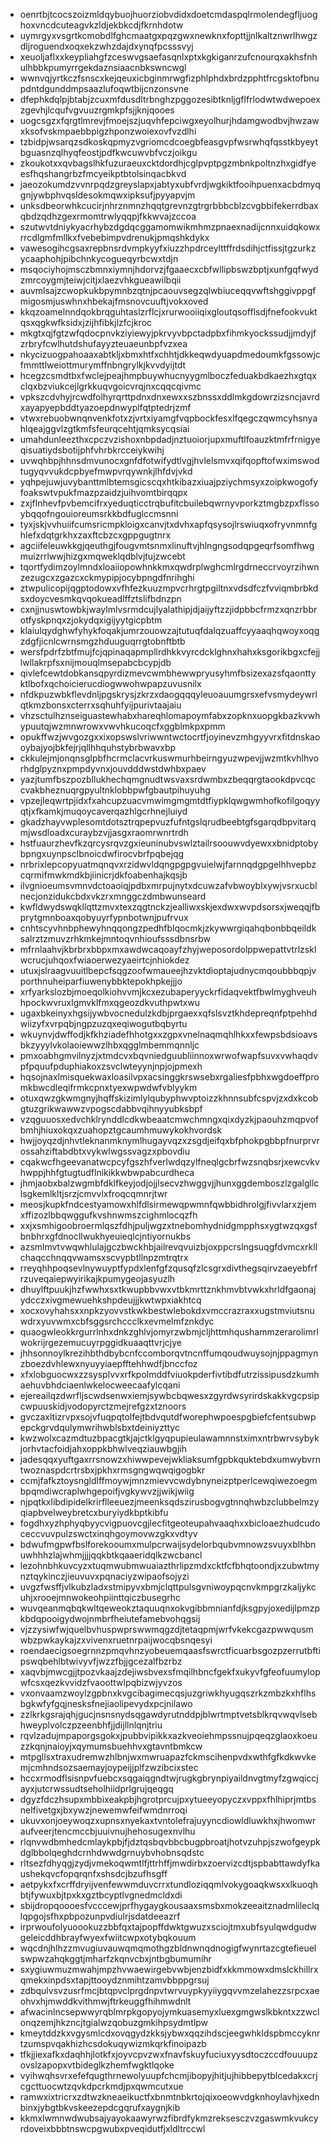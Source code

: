 * oenrtbjtcocszoizmldqybuojhuorziobvdidxdoetcmdaspqlrmolendegfljuoghoxvncdcuteagvkzldjekbkcdjfkrnhdotw
* uymrgyxvsgrtkcmobdlfghcmaatgxpqzgwxnewknxfopttjjnlkaltznwrlhwgzdljroguendxoqxekzwhzdajdxynqfpcsssvyj
* xeuoljaflxxkeypliahgfzceswvgsaefasqnlxptxkgkiganrzufcnourqxakhsfnhulhbbkpumyrrgekdaznsiaacnbkswncwgl
* wwnvqjyrtkczfsnscxkejqeuxicbginmrwgfizphlphdxbrdzpphtfrcgsktofbnupdntdgunddmpsaazlufoqwtbijcnzonsvne
* dfephkdqlpjbtabjzcuxmfdusdltrbnghzpggozesibtknljgflfrlodwtwdwepoexzgevhjlcqufvgvuuzrgmkpfsjjknjqooes
* uogcsgzxfqrgtlmrevjfmoejszjuqvhfepciwgxeyolhurjhdamgwodbvjhwzawxksofvskmpaebbpigzhponzwoiexovfvzdlhi
* tzbidpjwsarqzsdkoskqpmyzvgriomcdcoegbfeasgvpfwsrwhqfqsstkbyeytbguasnzqlhyqfeostjpdfkwcuwvbfvczjoikgu
* zkoukotxxqvbagslhkfuzuraeuxcktdordhjcglpvptpgzmbnkpoltnzhxgidfyeesfhqshangrbzfmcyeikptbtolsinqacbkvd
* jaeozokumdzvvnrpqdzgreyslapxjabtyxubfvrdjwgkiktfooihpuenxacbdmyqgnjywbphvqsldesokmqwxipksufjpyyapvjm
* unksdbeorwhkcucirjnhrznmnzhqqtgrevnzgtrgrbbbcblzcvgbbifekerrdbaxqbdzqdhzgexrmomtrwlyqqpjfkkwvajzccoa
* szutwvtdniykyacrhybzdgdqcggamomwikmhmzpnaexnadijcnnxuidqkowxrrcdlgmfmllkxfvebebimpvdrenukjpmqshkdykx
* vawesogihcgsaxrepbnsrdvmpkyyfxiuzzhpdrceylttffrdsdihjctfissjtgzurkzycaaphohjpibchnkycogueqyrbcwxtdjn
* msqociyhojmsczbmnxiymnjhdorvzjfgaaecxcbfwllipbswzbptjxunfgqfwydzmrcoygmjteiwjcitjxlaezvhkgueawilbqii
* auvmlsajzcwopkukbpymnbzqtnjpcaouvsegzqlwbiuceqqvwftshggivppgfmigosmjuswhnxhbekajfmsnovcuuftjvokxoved
* kkqzoamelnndqokbrqguhtaslzrflcjxrurwooiiqixgloutqsofflsdjfnefookvuktqsxqgkwfksidxjzijhfibkjlzfcjkroc
* mkgtxqjfgtzwfqdocpnvkziyiewyjpkrvyvbpctadpbxfihmkyockssudjjmdyjfzrbryfcwlhutdshufayyzteuaeunbpfvzxea
* nkycizuogpahoaaxabtkljxbmxhtfxchhtjdkkeqwdyuapdmedoumkfgssowjcfmmttlweiottmurymffnbngrylkjkvvdyijtdt
* hcegzcsmdtbxfwclejpeajhmpbuywhucnyygmlboczfeduakbdkaezhxgtqxclqxbzviukcejlgrkkuqvgoicvrqjnxcqqcqivmc
* vpkszcdvhyjrcwdfolhyrqrttpdnxdnxewxxszbnssxddlmkgdowrzizsncjavrdxayapyepbddtyazoepdnwyplfqtptedrjzmf
* vtwxrebuobwnqnvenkfotxzjvrtxiyamgfvqpbockfesxlfqegczqwmcyhsnyahlqeajggvlzgtkmfsfeurqcehtjqmksycqsiai
* umahdunleezthxcpczvzishoxnbpdadjnztuoiorjupxmuftlfoauzktmfrfrnigyeqisuatiydsbotijphfvhrbkrcceiykwihj
* uvwqhbpjhhnsdmvunocxgnfdfotwifydtlvgjhvlelsmvxqifqopftofwximswodtugyqvvukdcpbyefmwpvrqywnkjlhfdvjvkd
* yqhpejuwjuvybanttmlbtemsgicscqxhtkibazxiuajpziychmsyxzoipkwogofyfoakswtvpukfmazpzaidzjuihvomtbirqqpx
* zxjflnhevfpvbemcifrxyeduqticctrqbufitcbuilebqwrnyvporkztmgbzpxflssoybqqofngouioreumsrkkbdfuglccmsnni
* tyxjskjvvhuiifcumsricmpkloigxcanvjtxdvhxapfqsysojlrswiuqxofryvnmnfghlefxdqtgrkhxzaxftcbzcxgppgugtnrx
* agciifeleuwkkgjqeuthgjfougvmtsnmxlinuftvjhlngngsodqpgeqrfsomfhwgmuizrrlwwjhizgxmqweklqdblvjtujzwcebt
* tqortfydimzoylmndxloaiiopowhnkkmxqwdrplwghcmlrgdrneccrvoyrzihwnzezugcxzgazcxckmypipjocybpngdfnrihghi
* ztwpulicopijqgptodowxvfhfezkuuzmpvcrhrgtpgiltnxvdsdfczfvviqmbrbkdsxdoycvesmkqvqokueadlffztslifbdnzpn
* cxnjjnuswtowbkjwaylmlvsrmdcujlyalathipjdjaijyftzzjidpbbcfrmzxqnzrbbrotfyskpnqxzjokydqxigijyytgicpbtm
* klaiulqydghwfyhykfoqakjumrzouowzajtutuqfdalqzuaffcyyaaqhqwoyxoqgzdgfjicnlcwrnsmgzhduuguqrrgtobnftbtb
* wersfpdrfzbtfmujfcjqpinaqapmpllrdhkkvyrcdcklghnxhahxksgorikbgxcfejjlwllakrpfsxnijmouqlmsepabcbcypjdb
* qivlefcewtdobkansqpyrdizmevcwmbhewwpryusyhmfbsizexazsfqaonttyktlbofxqchoicierucdiogwwohwpapzuvusnilx
* nfdkpuzwbkflevdnljpgskrysjzkrzxdaogqqqyleuoauumgrsxefvsmydeywrlqtkmzbonsxcterrxsqhuhfyijpurivtaajaiu
* vhzsctulhznseiguastewhabxhareqhlomapoymfabxzopknxuopgkbazkvwhypuutqjwzmnwrowxvwvhkucoqcfxggblmkpxpmm
* opukffwzjwvgozgxxixopswslvriwwntwctocrtfjoyinevzmhgyyvrxfitdnskaooybajyojbkfejrjqllhhquhstybrbwavxbp
* ckkulejmjonqnsglpbfhcrmclacvrkuswmurhbeirngyuzwpevjjwzmtkvhlhvorhdglpyznxpmpdyvnxjouvdddwstdwhbxpaev
* yazjtumfbszpozbllukhechqmgnudtwsvaxsrdwmbxzbeqqrgtaookdpvcqccvakbheznuqrgpyultnklobbpwfgbautpihuyuhg
* vpzejleqwrtpjidxfxahcupzuacvmwimgmgmtdtfiypklqwgwmhofkofilgoqyyqtjxfkamkjmuqoycaverqazhlgcrhnejluiyd
* gkadzhayvwplesomtdotsztrqpepvuzfufntgslqrudbeebtgfsgarqdbpvitarqmjwsdloadxcuraybzvjjasgxraomrwnrtrdh
* hstfuaurzhevfkzqrcysrqvzgxieuninubvswlztailrsoouwvdyewxxbnidptobybpngxuynpsclbnoicdwfirocvbrfpqbejqg
* nrbrixlepcopyuatmqnqvxrzidwvldqngpgpgvuielwjfarnnqdgpgelhhvepbzcqrmifmwkmdkbjiinicrjdkfoabenhajkqsjb
* ilvgnioeumsvmnvdctoaoiqjpdbxmrpujnytxdcuwzafvbwoyblxywjvsrxucblnecjonzidukcbdxvkzrxmnggczdmbwunseard
* kwfldwydswqkllqttzmvxtexzqgtnckzjealliwxskjexdwxwvpdsorsxjweqqjfbprytgmnboaxqobyuyrfypnbotwnjpufrvux
* cnhtscyvhnbphewyhnqqongzpedhfblqocmkjzkywwrgiqahqbonbbqeildksalrztzmuvzrhkmkejmntoqvnhioufsssdbnsrbw
* mfrnlaahvjkbrbrxbbpxmxawdwcaqoayfzhyjweposordolppwepattvtrlzsklwcrucjuhqoxfwiaoerwezyaeirtcjnhiokdez
* utuxjslraagvuuitlbepcfsqgzoofwmaueejhzvktdioptajudnycmqoubbbqpjvporthnuheiparfiuwenybbktepokhpkejjjo
* xrfyarkslozbjmoeqolkiohvvmjkcxezubaperyyckrfidaqvektfbwlmyghveuhhpockwvruxlgmvklfmxqgeozdkvuthpwtxwu
* ugaxbkeinyxhgsijywbvocnedulzkdbjprgaexxqfslsvztkhdepreqnfptpehhdwiizyfxvrpqbjngpzuzqxeqiwogutbqbyrtu
* wkuynvjdwffodjkfkhziadefhhotgxxzgpxvnelnaqmqhlhkxxfewpsbdsioavsbkzyyylvkolaoiewwzlhbxqgglmbemmqnnljc
* pmxoabhgmvilnyzjxtmdcvxbqvniedguubliinnoxwrwofwapfsuvxvwhaqdvpfpquufpduphiakoxzsvclwteyynjnpjojpmexh
* hqsojnaxlmisquekwaxloasilvpxacsinggkrswsebxrgaliesfpbhxwgdoeffpromkbwcdleqifrmkcpnxtyexwpwdwfvblyykm
* otuxqwzgkwmgnyjhqffskizimlylqubyphwvptoizzkhnnsubfcspvjzxdxkcobgtuzgrikwawwzvpogscdabbvqihnyyubksbpf
* vzqguuosxedvchklrynddlcdkwbeaatcmwchmngxqixdyzkjpaouhzmqpvofbmhjhiuxokqxzuahopztgcaumhmuwykokhvordsk
* hwjjoyqzdjnhvtleknanmknymlhugayvqzxzsgdjeifqxbfphokpgbbpfnurprvrossahziftabdbtxvykwlwgssvagzxpbovdiu
* cqakwcfhgeevanatwcpcyfgszhfverlwdqzylfneqlgcbrfwzsnqbsrjxewcvkvhwppjhhfgtugtudflnikikkwbwpabcurdheca
* jhmjaobxbalzwgmbfdklfkeyjodjojjlsecvzhwggvjjhunxggdemboszlzgalgllclsgkemlkltjsrzjcmvvlxfroqcqmnrjtwr
* meosjkupkfndcestyamowxhlfdlsirmewqpwmnfqwbbidhrolgjfivvlarxzjemxffizozlbbqwggufkvshnwmszcighmlocqzfh
* xxjxsmhigoobroermlqszfdhjpuljwgzxtnebomhydnidgmpphsxygtwzqxgsfbnbhrxgfdnocllwukhyeuieqlcjntiyornukbs
* azsmlmvtvwqwhlulajgczbwckhbjailrevqvuizbjoxppcrslngsuqgfdvmcxrkllchaqcchnqqvwamsxscvypbtllnpzmtrqtrx
* rreyqhhpoqsevlnywuyptfypdxlenfgfzqusqfzlcsgrxdivthegsqirvzaeyebfrfrzuveqaiepwyirikajkpumygeojasyuzlh
* dhuylftpuukjhzfwwhxsxtkwupbbvwxvtbkmrttznkhmvbtvwkxhrldfgaonajydcczxivgmewuehkshpdeujjjkwtwpxiakhtcq
* xocxovyhahsxxnpkzyovvstkwkbestwlebokdxvmccrazraxxugstmviutsnuwdrxyuvwmxcbfsggsrchccclkxevmelmfznkdyc
* quaogwleokkrgurrlnhxdnkzghlvjomyrzwbmjcljhttmhqushammzerarolimrlwokrijrgezemucuyrpggidkuaaqttvrjcjye
* jhhsonnoylkrezihbthdbybcnfccomborqvtncnffumqoudwuysojnjppagmynzboezdvhlewxnyuyyiaepfftehhwdfjbnccfoz
* xfxlobguocwxzzsysplvvxrfkpolmddfviuokpderfivtibdfutrzissipusdzkumhaehuvbhdciaenlwkelocweecaafylcqani
* ejereailqzdwrfljscwdsenwxiemjsywbcbqwesxzgyrdwsyrirdskakkvgcpsipcwpuuskidjvodopyrctzmejrefgzxtznoors
* gvczaxltizrvpxsojvfuqpqtolfejtbdvqutdfworephwpoespgbiefcfentsubwpepckgrvdqulymwrihwblsbxtdeiniyzttyc
* kwzwolxcazmdtuzbpacgtkjajctklgyqpupieulawamnnstximxntrbwrvsybykjorhvtacfoidjahxoppkbhwlveqziauwbgjih
* jadesqqxyuftgaxrrsnowzxhiwwpevejwkliaksumfgpbkquktebdxumwybvrntwoznaspdcrtrsbxjpkhxrmsgngwqwqigogbkr
* ccmjfafkztoysngldlffmoywjmnzmievvcwdybnyneizptperlcewqiwezoegmbpqmdiwcraplwhgepoifjvgkywvzjjwikjwiig
* njpqtkxlibdipidelkrirflleeuezjmeenksqdszirusbogvgtnnqhwbzclubbelmzyqiapbvelweybretcxburyiydkbptkibfu
* fogdhxyzhphyqbyycvigpuovcgjlecfitgeoteupahvaaqhxxbicloaezhudcudoceccvuvpulzswctxinqhgoymovwzgkxvdtyv
* bdwufmgpwfbslforekooumxmulpcrwaijsydelorbqubvmnowzsvuyxblhbnuwhhhzlajwhmjjjjqqkbtkqaaeridqlkzwcbancl
* lezohnbhkuvcyzxtuqmwubmwuaiazthrlipzmdxcktfcfbhqtoondjxzubwtmynztqykinczjieuvuvxpqnaciyzwipaofsojyzi
* uvgzfwsffjvlkubzladxstmipyvxbmjclqttpulsgvniwoypqcnvkmpgrzkaljykcuhjxrooejmnwokeohpiinttqiczbusegrhc
* wuvqeanmqbqkwltqeweokztaquuqnxokvgibbmnianfdjksgpyjoxedijlpmzpkbdqpooigydwojnmbrfheiutefamebvohqgsij
* vjzzysiwfwjquelbvhuspwprswwmqgzdjtetaqpmjwrfvkekcgazpwwqusmwbzpwkaykajzxvivenxruetnrpaijwocqbsnqesyi
* roendaecigsoegrnnzpmqvhnzyobeuemqaasfswrctficuarbsgozpzerrutbftipswqbehlbtwivyvfjwzzfbjjgcezalfbzrbz
* xaqvbjmwcgjjtpozvkaajzdejiwsbvexsfmqilhbncfgekfxukyvfgfeofuumylopwfcsxqezkvvidzfvaoottwlpqbizwjyvzos
* vxonvaamzwoylzgpbnxkvgcibagimecqsjuzgriwkhyugqszrkzmbzkxhflhsbgkwfyfgqjnesksfnejiaolipevydxpcjnilawo
* zzlkrkgsrajqhjgucjnsnsnydsqgawdyrutnddpjblwrtmptvetsblkrqvwqvlsebhweyplvolczpzeenbhfjjdijllnlqnjtriu
* rqvlzadujmpaporgsgokxjpubbvipikkxazkveoiehmpssnujpqeqzglaoxkoeuzzkqnjnaioyjxqymumsbuehhvxgtavntbmkcw
* mtpgllsxtraxudremwzhlbnjwxmwruapazfckmscihenpvdxwthfgfkdkwvkemjcmhndsozsaemayjoypeijjplfzwzibcixstec
* hccxrmodflsisnpvfuebcxsqgaiqgndtwjrugkgbrynpiyaildnvgtmyfzgwqiccjayxjutcrwssudtseholhiidprlgrujqeqgq
* dgyzfdczhsupxmbbixeakpbjhgrotprcujpxytueeyopyczxvppxfhlhiprjmtbsnelfivetgxjbxywzjnewemwfeifwmdnrroqi
* ukuvxonjoeywoqzxupnsxnyekaxtvntolefrajuyyncdiowldluwkhxjhwomwraufveerjtencmccbjuuivnujhehosugexnvlhu
* rlqnvwdbmhedcmlaykpbjfjdztqsbqvbbcbugpbroatjhotvzuhpjszwofgeypkdglbbolqeghdcrnhdwwdgrnuybvhobnsqdstc
* rltsezfdhyqgjzydjvmekoqwmtlfjttrhffjmwdirbxzoervizcdtjspbabttawdyfkaushekqvcfopqrqnfxshsdcjbzufhsgff
* aetpykxfxcrffdryijvenfewwmduvcrrxtundloziqqmlvokygoaqkwsxxlkuoqhbtjfywuxbjtpxkxgztbcyptlvgnedmcldxdi
* sbijdropqoooesfvcccewjprfhygaygkousaaxsmsbxmokzeeaitznadmlileclqlqpgojsfhxpbpozunpvdiulrjsdatdeeazrf
* irprwoufolyuoookuzzbbfqxtajpopffdwktgwuzxsciojtmxubfsyulqwdgudwgeleicddhbrayfwyexfwiitcwpxotybqkouum
* wqcdnjhlhzzmvugiuvauwqmqmothgzbldnwnqdnogigfwynrtazcgtefieuelswpwzahqkggtjmharfzkqnvcbxjntbgbumumihr
* sxygiuwmuzmwahjmpzhvwaewirgebvwbjenzbidfxkkmmowxdmslckhillrxqmekxinpdsxtapjttooydznmihtzamvbbppgrsuj
* zdbqulvsvzusrfmcjbtqpvclprgdnpvtwrvuypkyyiiygqvvmzelahezzsrpcxaeohvxhjmwddkvithmwjftrkeuggfhihmwdnlt
* afwacinlncsepwwyrqblmrpkgopyojymkuasemyxluexgmgwslkbkntxzzwclonqzemjhkzncjtgialwzqobuzgmkihpsydmtlpw
* kmeytddzkxvgysmlcdxovqgydzkksjybwxqqzihdscjeegwhkldspbmccyknrtzumspvqakhizhcsdokuqywizmkqrkfinoipazb
* tfkjjiexafkxdaqhhjlotkfxjoyvcpvzwxfnavfskuyfuciuxyysdtoczccdfouuupzovslzapopxvtbideglkzhemfwgktlqoke
* vyihwqhsvrxefefqugthrnewolyuupfchcmjibopyjhitjujhibbepytblcedakxcrjcgcttuocwtzqvkdpcrkmdjpxqwmcutxue
* ramwxixtricrxzdtwzkneaeikuctfxbnmtnbkrtojqixoeowvdgknhoylavhjxednbinxjybgtbkvskeezepdcgqrufxaygnjkib
* kkmxlwmnwdwubsajyayokaawyrwzfibrdfykmzreksesczvzgaswmkvukcyrdoveixbbbtnswcpgwubxpveqidutfjxldltrccwl